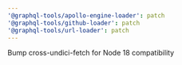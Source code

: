 ```yaml
---
'@graphql-tools/apollo-engine-loader': patch
'@graphql-tools/github-loader': patch
'@graphql-tools/url-loader': patch
---
```


Bump cross-undici-fetch for Node 18 compatibility
